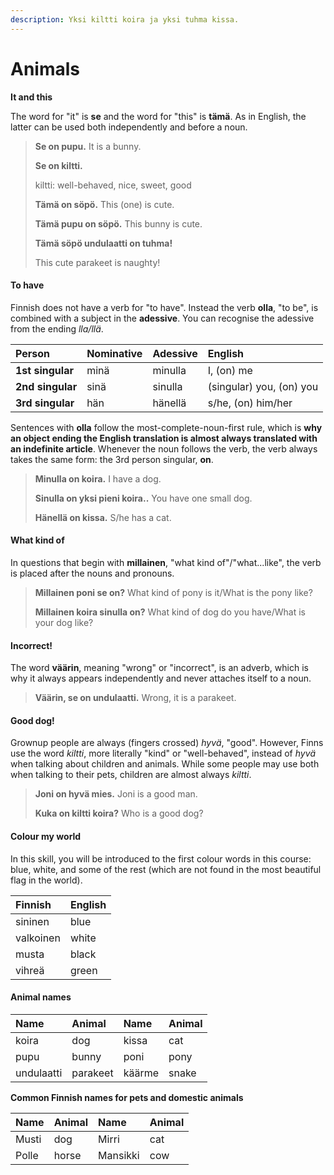 ```yaml
---
description: Yksi kiltti koira ja yksi tuhma kissa.
---
```


# Animals

**It and this**

The word for "it" is **se** and the word for "this" is **tämä**. As in English, the latter can be used both independently and before a noun.

> **Se on pupu.** It is a bunny.
>
> **Se on kiltti.**
>
> kiltti: well-behaved, nice, sweet, good
>
> **Tämä on söpö.** This \(one\) is cute.
>
> **Tämä pupu on söpö.** This bunny is cute.
>
> **Tämä söpö undulaatti on tuhma!**
>
> This cute parakeet is naughty!

#### **To have**

Finnish does not have a verb for "to have". Instead the verb **olla**, "to be", is combined with a subject in the **adessive**. You can recognise the adessive from the ending _lla/llä_.

| Person | Nominative | Adessive | English |
| :--- | :--- | :--- | :--- |
| **1st singular** | minä | minulla | I, \(on\) me |
| **2nd singular** | sinä | sinulla | \(singular\) you, \(on\) you |
| **3rd singular** | hän | hänellä | s/he, \(on\) him/her |

Sentences with **olla** follow the most-complete-noun-first rule, which is **why an object ending the English translation is almost always translated with an indefinite article**. Whenever the noun follows the verb, the verb always takes the same form: the 3rd person singular, **on**.

> **Minulla on koira.** I have a dog.
>
> **Sinulla on yksi pieni koira..** You have one small dog.
>
> **Hänellä on kissa.** S/he has a cat.

#### **What kind of**

In questions that begin with **millainen**, "what kind of"/"what...like", the verb is placed after the nouns and pronouns.

> **Millainen poni se on?** What kind of pony is it/What is the pony like?
>
> **Millainen koira sinulla on?** What kind of dog do you have/What is your dog like?

#### **Incorrect!**

The word **väärin**, meaning "wrong" or "incorrect", is an adverb, which is why it always appears independently and never attaches itself to a noun.

> **Väärin, se on undulaatti.** Wrong, it is a parakeet.

#### **Good dog!**

Grownup people are always \(fingers crossed\) _hyvä_, "good". However, Finns use the word _kiltti_, more literally "kind" or "well-behaved", instead of _hyvä_ when talking about children and animals. While some people may use both when talking to their pets, children are almost always _kiltti_.

> **Joni on hyvä mies.** Joni is a good man.
>
> **Kuka on kiltti koira?** Who is a good dog?

#### **Colour my world**

In this skill, you will be introduced to the first colour words in this course: blue, white, and some of the rest \(which are not found in the most beautiful flag in the world\).

| Finnish | English |
| :--- | :--- |
| sininen | blue |
| valkoinen | white |
| musta | black |
| vihreä | green |

#### **Animal names**

| Name | Animal | Name | Animal |
| :--- | :--- | :--- | :--- |
| koira | dog | kissa | cat |
| pupu | bunny | poni | pony |
| undulaatti | parakeet | käärme | snake |

**Common Finnish names for pets and domestic animals**

| Name | Animal | Name | Animal |
| :--- | :--- | :--- | :--- |
| Musti | dog | Mirri | cat |
| Polle | horse | Mansikki | cow |


